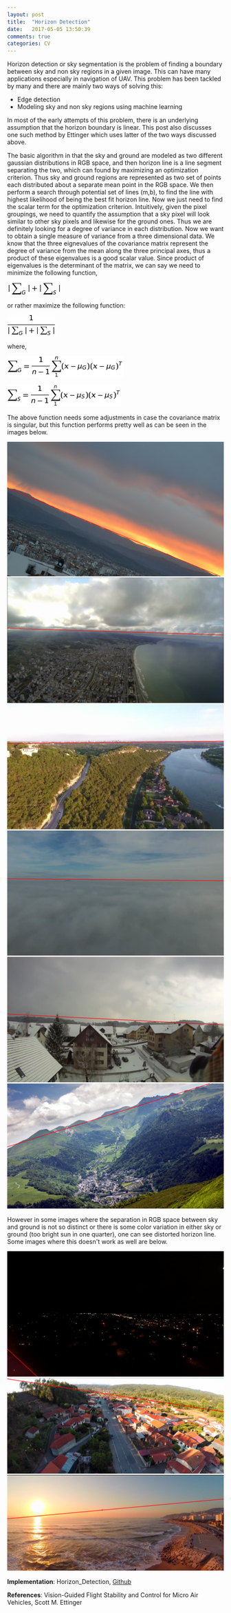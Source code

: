 ```yaml
---
layout: post
title:  "Horizon Detection"
date:   2017-05-05 13:50:39
comments: true
categories: CV
---
```


Horizon detection or sky segmentation is the problem of finding a boundary between sky and non sky regions in a given image. This can have many applications especially in navigation of UAV. This problem has been tackled by many and there are mainly two ways of solving this:

* Edge detection
* Modeling sky and non sky regions using machine learning

In most of the early attempts of this problem, there is an underlying assumption that the horizon boundary is linear. This post also discusses one such method by Ettinger which uses latter of the two ways discussed above.

The basic algorithm in that the sky and ground are modeled as two different gaussian distributions in RGB space, and then horizon line is a line segment separating the two, which can found by maximizing an optimization criterion. Thus sky and ground regions are represented as two set of points each distributed about a separate mean point in the RGB space. We then perform a search through potential set of lines (m,b), to find the line with highest likelihood of being the best fit horizon line. Now we just need to find the scalar term for the optimization criterion.
Intuitively, given the pixel groupings, we need to quantify the assumption that a sky pixel will look similar to other sky pixels and likewise for the ground ones. Thus we are definitely looking for a degree of variance in each distribution. Now we want to obtain a single measure of variance from a three dimensional data. We know that the three eignevalues of the covariance matrix represent the degree of variance from the mean along the three principal axes, thus a product of these eigenvalues is a good scalar value. Since product of eigenvalues is the determinant of the matrix, we can say we need to minimize the following function,

![](/assets/min.png)

or rather maximize the following function:

![](/assets/max.png)

where,

![](/assets/ground.png)

![](/assets/sky.png)

The above function needs some adjustments in case the covariance matrix is singular, but this function performs pretty well as can be seen in the images below.

![](/assets/myHorizon_image5.png)
![](/assets/myHorizon_image9.png)
![](/assets/myHorizon_image14.png)
![](/assets/myHorizon_image19.png)
![](/assets/myHorizon_image20.png)
![](/assets/myHorizon_image25.png)

However in some images where the separation in RGB space between sky and ground is not so distinct or there is some color variation in either sky or ground (too bright sun in one quarter), one can see distorted horizon line. Some images where this doesn't work as well are below.

![](/assets/myHorizon_image7.png)
![](/assets/myHorizon_image22.png)
![](/assets/myHorizon_image31.png)

**Implementation**: Horizon_Detection, [Github](https://github.com/k29/horizon_detection)


**References**: Vision-Guided Flight Stability and Control for Micro Air Vehicles, Scott M. Ettinger

